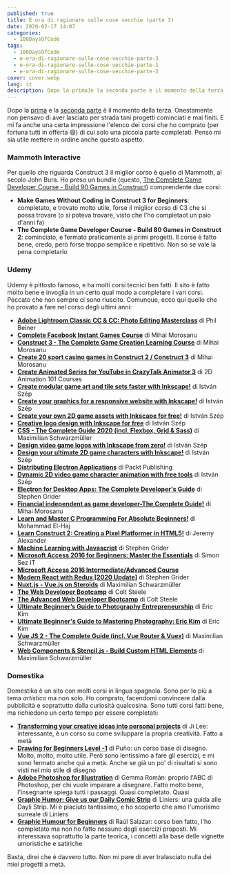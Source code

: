 ```yaml
---
published: true
title: È ora di ragionare sulle cose vecchie (parte 3)
date: 2020-02-17 14:07
categories:
  - 100DaysOfCode
tags:
  - 100DaysOfCode
  - e-ora-di-ragionare-sulle-cose-vecchie-parte-3
  - e-ora-di-ragionare-sulle-cose-vecchie-parte-1
  - e-ora-di-ragionare-sulle-cose-vecchie-parte-2
cover: cover.webp
lang: it
description: Dopo la prima]e la seconda parte è il momento della terza. Onestamente non pensavo di aver lasciato per strada tani progetti cominciati e mai finiti. E mi fa anche una certa impressione l'elenco dei corsi che ho comprato (per fortuna tutti in offerta :smile:) di cui solo una piccola parte completati. Penso mi sia utile mettere in ordine anche questo aspetto.
---
```


Dopo la [prima](https://blog.stranianelli.com/e-ora-di-ragionare-sulle-cose-vecchie-parte-1/) e la [seconda parte](https://blog.stranianelli.com/e-ora-di-ragionare-sulle-cose-vecchie-parte-2/) è il momento della terza. Onestamente non pensavo di aver lasciato per strada tani progetti cominciati e mai finiti. E mi fa anche una certa impressione l'elenco dei corsi che ho comprato (per fortuna tutti in offerta :smile:) di cui solo una piccola parte completati. Penso mi sia utile mettere in ordine anche questo aspetto.

### Mammoth Interactive

Per quello che riguarda Construct 3 il miglior corso è quello di Mammoth, al secolo John Bura. Ho preso un bundle (questo, [The Complete Game Developer Course - Build 90 Games in Construct](https://training.mammothinteractive.com/p/the-complete-game-developer-course-build-90-games-in-construct-2-and-3)) comprendente due corsi:

* **Make Games Without Coding in Construct 3 for Beginners**: completato, e trovato molto utile, forse il miglior corso di C3 che si possa trovare (o si poteva trovare, visto che l'ho completaot un paio d'anni fa)
* **The Complete Game Developer Course - Build 80 Games in Construct 2**: cominciato, e fermato praticamente ai primi progetti. Il corse è fatto bene, credo, però forse troppo semplice e ripetitivo. Non so se vale la pena completarlo

### Udemy

Udemy è pittosto famoso, e ha molti corsi tecnici ben fatti. Il sito è fatto molto bene e invoglia in un certo qual modo a completare i vari corsi. Peccato che non sempre ci sono riuscito. Comunque, ecco qui quello che ho provato a fare nel corso degli ultimi anni:

* **[Adobe Lightroom Classic CC & CC: Photo Editing Masterclass](https://www.udemy.com/course/adobe-lightroom/)** di Phil Beiner
* **[Complete Facebook Instant Games Course](https://www.udemy.com/course/complete-facebook-instant-games-course/)** di Mihai Morosanu
* **[Construct 3 - The Complete Game Creation Learning Course](https://www.udemy.com/course/construct-3/)** di Mihai Morosanu
* **[Create 20 sport casino games in Construct 2 / Construct 3](https://www.udemy.com/course/create-20-sport-casino-games-in-construct-2-construct-3/)** di Mihai Morosanu
* **[Create Animated Series for YouTube in CrazyTalk Animator 3](https://www.udemy.com/course/create-animated-series-for-youtube-in-crazytalk-animator-3/)** di 2D Animation 101 Courses
* **[Create modular game art and tile sets faster with Inkscape!](https://www.udemy.com/course/modular-game-art-with-inkscape/)** di István Szép
* **[Create your graphics for a responsive website with Inkscape!](https://www.udemy.com/course/web-design-with-inkscape/)** di István Szép
* **[Create your own 2D game assets with Inkscape for free!](https://www.udemy.com/course/game-art-with-inkscape/)** di István Szép
* **[Creative logo design with Inkscape for free](https://www.udemy.com/course/logo-design-with-inkscape-for-free/)** di István Szép
* **[CSS - The Complete Guide 2020 (incl. Flexbox, Grid & Sass)](https://www.udemy.com/course/css-the-complete-guide-incl-flexbox-grid-sass/)** di Maximilian Schwarzmüller
* **[Design video game logos with Inkscape from zero!](https://www.udemy.com/course/inkscape-video-game-logo-design/)** di István Szép
* **[Design your ultimate 2D game characters with Inkscape!](https://www.udemy.com/course/inkscape-game-character-design/)** di István Szép
* **[Distributing Electron Applications](https://www.udemy.com/course/distributing-electron-applications/)** di Packt Publishing
* **[Dynamic 2D video game character animation with free tools](https://www.udemy.com/course/free-2d-game-character-animation-dragonbones/)** di István Szép
* **[Electron for Desktop Apps: The Complete Developer's Guide](https://www.udemy.com/course/electron-react-tutorial/)** di Stephen Grider
* **[Financial independent as game developer-The Complete Guide!](https://www.udemy.com/course/-how-to-make-money-from-games/)** di Mihai Morosanu
* **[Learn and Master C Programming For Absolute Beginners!](https://www.udemy.com/course/master-c-programming-with-visual-studio-for-all/)** di Mohammad El-Haj
* **[Learn Construct 2: Creating a Pixel Platformer in HTML5!](https://www.udemy.com/course/learn-construct-2-creating-a-pixel-platformer-in-html5/)** di Jeremy Alexander
* **[Machine Learning with Javascript](https://www.udemy.com/course/machine-learning-with-javascript/)** di Stephen Grider
* **[Microsoft Access 2016 for Beginners: Master the Essentials](https://www.udemy.com/course/microsoft-access-2016-for-beginners-training-course/)** di  Simon Sez IT
* **[Microsoft Access 2016 Intermediate/Advanced Course](https://www.udemy.com/course/microsoft-access-2016-intermediate-and-advanced-course/)**
* **[Modern React with Redux [2020 Update]](https://www.udemy.com/course/react-redux/)** di Stephen Grider
* **[Nuxt.js - Vue.js on Steroids](https://www.udemy.com/course/nuxtjs-vuejs-on-steroids/)** di Maximilian Schwarzmüller
* **[The Web Developer Bootcamp](https://www.udemy.com/course/the-web-developer-bootcamp/)** di Colt Steele
* **[The Advanced Web Developer Bootcamp](https://www.udemy.com/course/the-advanced-web-developer-bootcamp/)** di Colt Steele
* **[Ultimate Beginner’s Guide to Photography Entrepreneurship](https://www.udemy.com/course/photography-entrepreneurship/)** di Eric Kim
* **[Ultimate Beginner's Guide to Mastering Photography: Eric Kim](https://www.udemy.com/course/ultimate-beginners-guide-to-mastering-photography-eric-kim/)** di Eric Kim
* **[Vue JS 2 - The Complete Guide (incl. Vue Router & Vuex)](https://www.udemy.com/course/vuejs-2-the-complete-guide/)** di Maximilian Schwarzmüller
* **[Web Components & Stencil.js - Build Custom HTML Elements](https://www.udemy.com/course/web-components-stenciljs-build-custom-html-elements/)** di Maximilian Schwarzmüller

### Domestika

Domestika è un sito con molti corsi in lingua spagnola. Sono per lo più a tema _artistico_ ma non solo. Ho comprato, facendomi convincere dalla pubblicità e soprattutto dalla curiosità qualcosina. Sono tutti corsi fatti bene, ma richiedono un certo tempo per essere completati:

* **[Transforming your creative ideas into personal projects](https://www.domestika.org/en/courses/756-transforming-your-creative-ideas-into-personal-projects/course)** di Ji Lee: interessante, è un corso su come sviluppare la propria creatività. Fatto a metà
* **[Drawing for Beginners Level -1](https://www.domestika.org/en/courses/138-drawing-for-beginners-level-1/course)** di Puño: un corso base di disegno. Molto, molto, molto utile. Però sono lentissimo a fare gli esercizi, e mi sono fermato anche qui a metà. Anche se già un po' di risultati si sono visti nel mio stile di disegno
* **[Adobe Photoshop for Illustration](https://www.domestika.org/en/courses/688-adobe-photoshop-for-illustration/course)** di Gemma Román: proprio l'ABC di Photoshop, per chi vuole imparare a disegnare. Fatto molto bene, l'insegnante spiega tutti i passaggi. Quasi completato. Quasi
* **[Graphic Humor: Give us our Daily Comic Strip](https://www.domestika.org/en/courses/623-graphic-humor-give-us-our-daily-comic-strip/course)** di Liniers: una guida alle Dayli Strip. Mi è piaciuto tantissimo, e ho scoperto che amo l'umorismo surreale di Liniers
* **[Graphic Humour for Beginners](https://www.domestika.org/en/courses/24-graphic-humour-for-beginners/course)** di Raúl Salazar: corso ben fatto, l'ho completato ma non ho fatto nessuno degli esercizi proposti. Mi interessava soprattutto la parte teorica, i concetti alla base delle vignette umoristiche e satiriche

Basta, direi che è davvero tutto. Non mi pare di aver tralasciato nulla dei miei progetti a metà.

